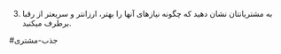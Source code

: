 3. به مشتریانتان نشان دهید که چگونه نیازهای آنها را بهتر، ارزانتر و سریعتر از رقبا برطرف میکنید.

#جذب-مشتری 
